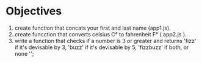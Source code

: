 # Objectives
  1. create function that concats your first and last name (app1.js).
  2. create funcction that converts celsius C° to fahrenheit F° ( app2.js ).
  3. write a function that checks if a number is 3 or greater and returns 'fizz' if it's devisable by 3, 'buzz' if it's devisable by 5, 'fizzbuzz' if both, or none '';


